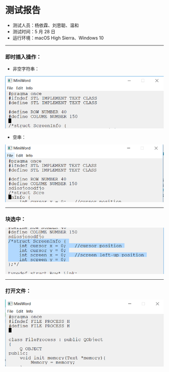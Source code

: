 # 测试报告

* 测试人员：杨依霖、刘思聪、温和
* 测试时间：5 月 28 日
* 运行环境：macOS High Sierra、Windows 10

------

### 即时插入操作：

* 非空字符串：

![插入非空1](插入非空1.png)

* 空串：

![插入空2](插入空2.png)

------

### 块选中：

![块选中](块选中.png)

------

### 打开文件：

![打开文件2](打开文件2.png)